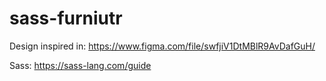 # sass-furniutr
 
Design inspired in: https://www.figma.com/file/swfjiV1DtMBlR9AvDafGuH/

Sass: https://sass-lang.com/guide